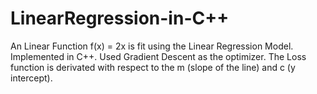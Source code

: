 # LinearRegression-in-C++

An Linear Function f(x) = 2x is fit using the Linear Regression Model. 
Implemented in C++.
Used Gradient Descent as the optimizer.
The Loss function is derivated with respect to the m (slope of the line) and c (y intercept).
